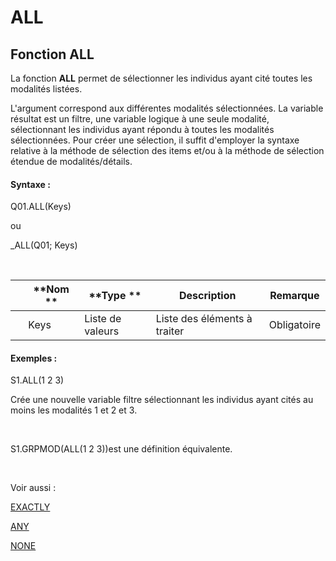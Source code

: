 # ALL

## Fonction ALL

La fonction **ALL** permet de sélectionner les individus ayant cité toutes les modalités listées.&nbsp;

L'argument correspond aux différentes modalités sélectionnées. La variable résultat est un filtre, une variable logique à une seule modalité, sélectionnant les individus ayant répondu à toutes les modalités sélectionnées. Pour créer une sélection, il suffit d'employer la syntaxe relative à la méthode de sélection des items et/ou à la méthode de sélection étendue de modalités/détails.

#### Syntaxe :&nbsp;

Q01.ALL(Keys)

ou

\_ALL(Q01; Keys)

&nbsp;

| &nbsp; | **Nom ** | **Type ** | **Description** | **Remarque** |
| --- | --- | --- | --- | --- |
| &nbsp; | Keys | Liste de valeurs | Liste des éléments à traiter | Obligatoire |


#### Exemples :

S1.ALL(1 2 3)

Crée une nouvelle variable filtre sélectionnant les individus ayant cités au moins les modalités 1 et 2 et 3.

&nbsp;

S1.GRPMOD(ALL(1 2 3))est une définition équivalente.

&nbsp;

Voir aussi :&nbsp;

[EXACTLY](<EXACTLY1.md>)

[ANY](<ANY1.md>)

[NONE](<NONE1.md>)

